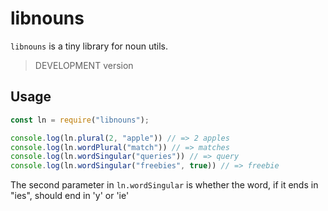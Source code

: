 # libnouns

`libnouns` is a tiny library for noun utils.

> DEVELOPMENT version

## Usage

```js
const ln = require("libnouns");

console.log(ln.plural(2, "apple")) // => 2 apples
console.log(ln.wordPlural("match")) // => matches
console.log(ln.wordSingular("queries")) // => query
console.log(ln.wordSingular("freebies", true)) // => freebie
```

The second parameter in `ln.wordSingular` is whether the word, if it ends in "ies", should end in 'y' or 'ie'
